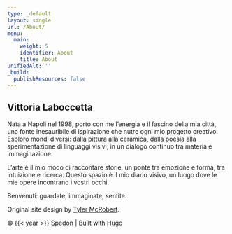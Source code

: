 ```yaml
---
type: _default
layout: single
url: /About/
menu:
  main:
    weight: 5
    identifier: About
    title: About
unifiedAlt: ''
_build:
  publishResources: false
---
```

## Vittoria Laboccetta

Nata a Napoli nel 1998, porto con me l’energia e il fascino della mia città, una fonte inesauribile di ispirazione che nutre ogni mio progetto creativo. Esploro mondi diversi: dalla pittura alla ceramica, dalla poesia alla sperimentazione di linguaggi visivi, in un dialogo continuo tra materia e immaginazione.

L’arte è il mio modo di raccontare storie, un ponte tra emozione e forma, tra intuizione e ricerca. Questo spazio è il mio diario visivo, un luogo dove le mie opere incontrano i vostri occhi. 

Benvenuti: guardate, immaginate, sentite.

Original site design by <u>[Tyler McRobert](https://tylermcrobert.com)</u>.

&copy; {{< year >}} <u>[Spedon](https://github.com/Sped0n/bridget)</u> | Built with <u>[Hugo](https://gohugo.io/)</u>
